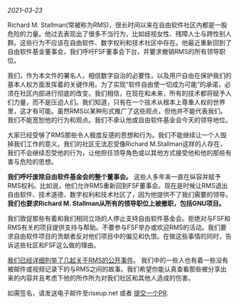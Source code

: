 _2021-03-23_

Richard M. Stallman(常被称为RMS)，很长时间以来在自由软件社区内都是一股危险的力量。他过去表现出了很多不当行为，比如歧视女性、残障人士与跨性别人群。这些行为不应该在自由软件、数字权利和技术社区中存在。他最近重新回到了自由软件基金董事会，我们呼吁FSF董事会下台，并要求撤销RMS的所有领导职位。

我们，作为本文件的署名人，相信数字自治的必要性，以及用户自由在保护我们的基本人权方面发挥着的关键作用。为了实现“软件自由使一切成为可能”的承诺，必须在社区内部进行彻底的改变。我们相信，在现在和未来，所有的技术都将赋予人们力量，而不是压迫人们。我们知道，只有在一个技术从根本上尊重人权的世界里，这才有可能。虽然RMS以某种形式推广了这些观点，但他并不能代表我们。我们不能宽恕他的行为和观点。我们不承认他或自由软件基金会今天的领导地位。

大家已经受够了RMS那些令人极度反感的思想和行为。我们不能继续让一个人毁掉我们工作的意义。我们的社区无法忍受像Richard M.Stallman这样的人存在，我们不会继续忍受他的行为，让他担任领导角色或以其他方式接受他和他的那些有害与危险的思想。

**我们呼吁废除自由软件基金会的整个董事会。** 这些人多年来一直在纵容并赋予RMS权利。比如说，他们允许RMS重新回到FSF董事会。现在是时候让RMS退出自由软件、技术道德、数字权利和技术社区了，因为他提供不了我们需要的领导。 **我们也要求Richard M. Stallman从所有的领导职位上被撤职，包括GNU项目。**

我们敦促那些有着和我们相同立场的人停止支持自由软件基金会。拒绝对与FSF和RMS有关的项目提供支持与帮助。不要参与FSF举办或欢迎RMS的活动。我们要求自由软件项目的贡献者反对他们项目中的偏见和仇恨。在做这些事情的同时，告诉这些社区和FSF这么做的理由。

[我们已经详细列举了几起关于RMS的公开事件][1]。 我们中的一些人也有着一些没有被邮件或视频记录下的与RMS之间的故事。我们希望你能认真查看那些被分享出来的内容并且考虑下他的所作所为对我们社区和其他人造成的伤害。

[1]: https://rms-open-letter.github.io/appendix

如需签名，请发送电子邮件至riseup.net 或者 [提交一个PR](https://github.com/rms-open-letter/rms-open-letter.github.io/pulls).

